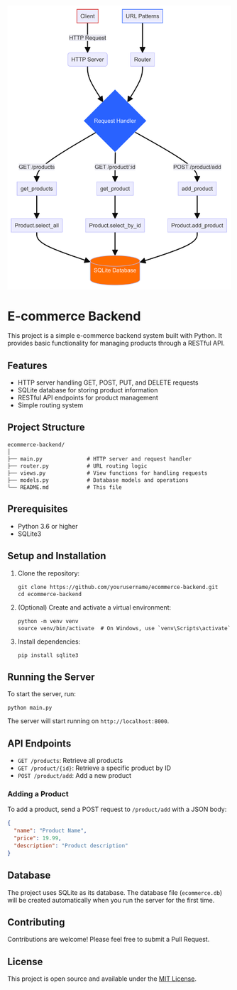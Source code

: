 

![E-commerce Server Flowchart](chart1.png)

# E-commerce Backend

This project is a simple e-commerce backend system built with Python. It provides basic functionality for managing products through a RESTful API.

## Features

- HTTP server handling GET, POST, PUT, and DELETE requests
- SQLite database for storing product information
- RESTful API endpoints for product management
- Simple routing system

## Project Structure

```
ecommerce-backend/
│
├── main.py              # HTTP server and request handler
├── router.py            # URL routing logic
├── views.py             # View functions for handling requests
├── models.py            # Database models and operations
└── README.md            # This file
```

## Prerequisites

- Python 3.6 or higher
- SQLite3

## Setup and Installation

1. Clone the repository:
   ```
   git clone https://github.com/yourusername/ecommerce-backend.git
   cd ecommerce-backend
   ```

2. (Optional) Create and activate a virtual environment:
   ```
   python -m venv venv
   source venv/bin/activate  # On Windows, use `venv\Scripts\activate`
   ```

3. Install dependencies:
   ```
   pip install sqlite3
   ```

## Running the Server

To start the server, run:

```
python main.py
```

The server will start running on `http://localhost:8000`.

## API Endpoints

- `GET /products`: Retrieve all products
- `GET /product/{id}`: Retrieve a specific product by ID
- `POST /product/add`: Add a new product

### Adding a Product

To add a product, send a POST request to `/product/add` with a JSON body:

```json
{
  "name": "Product Name",
  "price": 19.99,
  "description": "Product description"
}
```

## Database

The project uses SQLite as its database. The database file (`ecommerce.db`) will be created automatically when you run the server for the first time.

## Contributing

Contributions are welcome! Please feel free to submit a Pull Request.

## License

This project is open source and available under the [MIT License](LICENSE).

